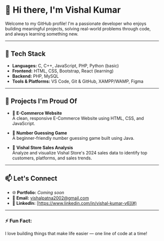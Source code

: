 # 👋 Hi there, I'm Vishal Kumar

Welcome to my GitHub profile! I'm a passionate developer who enjoys building meaningful projects, solving real-world problems through code, and always learning something new.

---

## 🔧 Tech Stack
- **Languages:** C, C++, JavaScript, PHP, Python (basic)
- **Frontend:** HTML, CSS, Bootstrap, React (learning)
- **Backend:** PHP, MySQL
- **Tools & Platforms:** VS Code, Git & GitHub, XAMPP/WAMP, Figma

---

## 📌 Projects I'm Proud Of
- 🔐 **E-Commerce Website**  
  A clean, responsive E-Commerce Website using HTML, CSS, and JavaScript.

- 🧮 **Number Guessing Game**  
  A beginner-friendly number guessing game built using Java.

- 🎲 **Vishal Store Sales Analysis**  
  Analyze and visualize Vishal Store's 2024 sales data to identify top customers, platforms, and sales trends.

---

## 📫 Let's Connect
- 🌐 **Portfolio:** _Coming soon_
- 📧 **Email:** vishalpatna2002@gmail.com
- 💼 **LinkedIn:** [https://www.linkedin.com/in/vishal-kumar-v6](#)

---

### ⚡ Fun Fact:
I love building things that make life easier — one line of code at a time!

